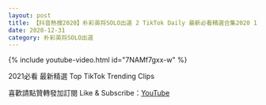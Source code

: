 ```yaml
---
layout: post
title: 【抖音熱搜2020】朴彩英将SOLO出道 2 TikTok Daily 最新必看精選合集2020 12 31
date: 2020-12-31
category: 朴彩英将SOLO出道
---
```


{% include youtube-video.html id="7NAMf7gxx-w" %}

2021必看 最新精選 Top TikTok Trending Clips

喜歡請點贊轉發加訂閱 Like & Subscribe：[YouTube](https://www.youtube.com/channel/UCAoR7VcanIPd04uEq_GIylA/videos)

